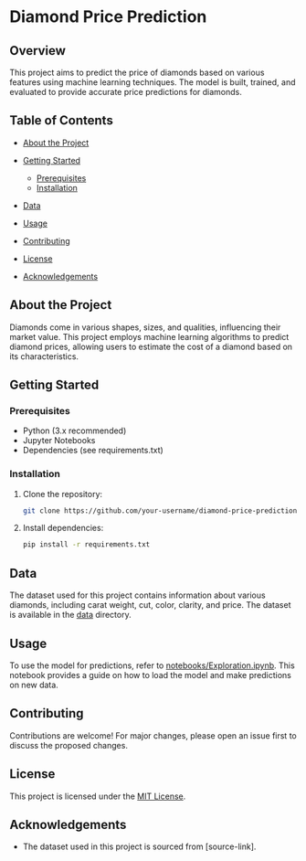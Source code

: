 # Diamond Price Prediction

## Overview

This project aims to predict the price of diamonds based on various features using machine learning techniques. The model is built, trained, and evaluated to provide accurate price predictions for diamonds.

## Table of Contents

- [About the Project](#about-the-project)
- [Getting Started](#getting-started)
  - [Prerequisites](#prerequisites)
  - [Installation](#installation)
- [Data](#data)

- [Usage](#usage)
- [Contributing](#contributing)
- [License](#license)
- [Acknowledgements](#acknowledgements)

## About the Project

Diamonds come in various shapes, sizes, and qualities, influencing their market value. This project employs machine learning algorithms to predict diamond prices, allowing users to estimate the cost of a diamond based on its characteristics.

## Getting Started

### Prerequisites

- Python (3.x recommended)
- Jupyter Notebooks
- Dependencies (see requirements.txt)

### Installation

1. Clone the repository:

   ```bash
   git clone https://github.com/your-username/diamond-price-prediction.git
   ```

2. Install dependencies:

   ```bash
   pip install -r requirements.txt
   ```

## Data

The dataset used for this project contains information about various diamonds, including carat weight, cut, color, clarity, and price. The dataset is available in the [data](/data) directory.



## Usage

To use the model for predictions, refer to [notebooks/Exploration.ipynb](notebooks/Exploration.ipynb). This notebook provides a guide on how to load the model and make predictions on new data.

## Contributing

Contributions are welcome! For major changes, please open an issue first to discuss the proposed changes.

## License

This project is licensed under the [MIT License](LICENSE).

## Acknowledgements

- The dataset used in this project is sourced from [source-link].
